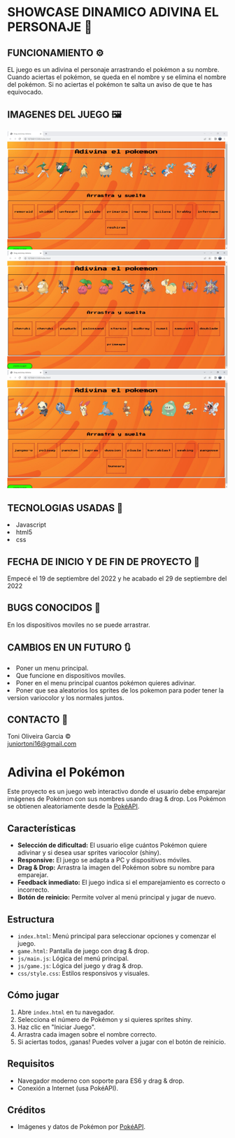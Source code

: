 <h1>SHOWCASE DINAMICO ADIVINA EL PERSONAJE 	🦁</h1>

<h2>FUNCIONAMIENTO ⚙️</h2>
EL juego es un adivina el personaje arrastrando el pokémon a su nombre. Cuando aciertas el pokémon, se queda en el nombre y se elimina el nombre del pokémon. Si no aciertas el pokémon te salta un aviso de que te has equivocado.

<h2>IMAGENES DEL JUEGO 🖼️</h2>

![captura1](/capturas-de-pantalla/Captura1.JPG)
![captura2](/capturas-de-pantalla/Captura2.JPG)
![captura3](/capturas-de-pantalla/Captura3.JPG)


<h2>TECNOLOGIAS USADAS 	📔</h2>
<li>Javascript<br>
<li>html5<br>
<li>css


<h2>FECHA DE INICIO Y DE FIN DE PROYECTO 📆</h2>
Empecé el 19 de septiembre del 2022 y he acabado el 29 de septiembre del 2022

<h2>BUGS CONOCIDOS 🐛</h2>
En los dispositivos moviles no se puede arrastrar.

<h2>CAMBIOS EN UN FUTURO 🔃</h2>
<li>Poner un menu principal.
<li>Que funcione en dispositivos moviles.
<li>Poner en el menu principal cuantos pokémon quieres adivinar.
<li>Poner que sea aleatorios los sprites de los pokemon para poder tener la version variocolor y los normales juntos.

<h2>CONTACTO 📱</h2>
Toni Oliveira Garcia ©️<br>
<a href="juniortoni16@gmail.com">juniortoni16@gmail.com</a>

# Adivina el Pokémon

Este proyecto es un juego web interactivo donde el usuario debe emparejar imágenes de Pokémon con sus nombres usando drag & drop. Los Pokémon se obtienen aleatoriamente desde la [PokéAPI](https://pokeapi.co/).

## Características

- **Selección de dificultad:** El usuario elige cuántos Pokémon quiere adivinar y si desea usar sprites variocolor (shiny).
- **Responsive:** El juego se adapta a PC y dispositivos móviles.
- **Drag & Drop:** Arrastra la imagen del Pokémon sobre su nombre para emparejar.
- **Feedback inmediato:** El juego indica si el emparejamiento es correcto o incorrecto.
- **Botón de reinicio:** Permite volver al menú principal y jugar de nuevo.

## Estructura

- `index.html`: Menú principal para seleccionar opciones y comenzar el juego.
- `game.html`: Pantalla de juego con drag & drop.
- `js/main.js`: Lógica del menú principal.
- `js/game.js`: Lógica del juego y drag & drop.
- `css/style.css`: Estilos responsivos y visuales.

## Cómo jugar

1. Abre `index.html` en tu navegador.
2. Selecciona el número de Pokémon y si quieres sprites shiny.
3. Haz clic en "Iniciar Juego".
4. Arrastra cada imagen sobre el nombre correcto.
5. Si aciertas todos, ¡ganas! Puedes volver a jugar con el botón de reinicio.

## Requisitos

- Navegador moderno con soporte para ES6 y drag & drop.
- Conexión a Internet (usa PokéAPI).

## Créditos

- Imágenes y datos de Pokémon por [PokéAPI](https://pokeapi.co/).